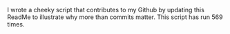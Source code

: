 I wrote a cheeky script that contributes to my Github by updating this ReadMe to illustrate why more than commits matter. This script has run 569 times.